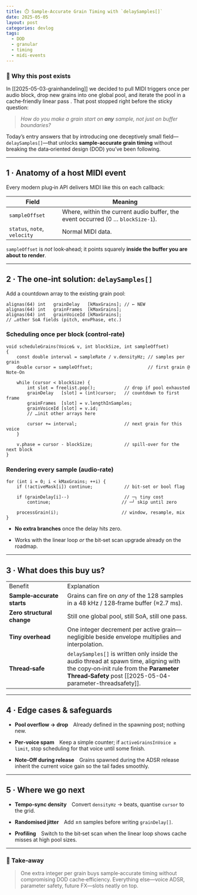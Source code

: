```yaml
---
title: ⏱️ Sample‑Accurate Grain Timing with `delaySamples[]`
date: 2025-05-05
layout: post
categories: devlog
tags:
  - DOD
  - granular
  - timing
  - midi-events
---
```

### 🎯 Why this post exists

In [[2025-05-03-grainhandeling]] we decided to pull MIDI triggers once per audio block, drop new grains into one global pool, and iterate the pool in a cache‑friendly linear pass . That post stopped right before the sticky question:

> _How do you make a grain start on_ ****_any_**** _sample, not just on buffer boundaries?_

Today’s entry answers that by introducing one deceptively small field—`delaySamples[]`—that unlocks **sample‑accurate grain timing** without breaking the data‑oriented design (DOD) you’ve been following.

---

## 1 · Anatomy of a host MIDI event

Every modern plug‑in API delivers MIDI like this on each callback:

|Field|Meaning|
|---|---|
|`sampleOffset`|Where, within the current audio buffer, the event occurred (0 … `blockSize‑1`).|
|`status`, `note`, `velocity`|Normal MIDI data.|

`sampleOffset` is _not_ look‑ahead; it points squarely **inside the buffer you are about to render**.

---

## 2 · The one‑int solution: `delaySamples[]`

Add a countdown array to the existing grain pool:

```
alignas(64) int   grainDelay   [kMaxGrains]; // ← NEW
alignas(64) int   grainFrames  [kMaxGrains];
alignas(64) int   grainVoiceId [kMaxGrains];
// …other SoA fields (pitch, envPhase, etc.)
```

### Scheduling once per block (control‑rate)

```
void scheduleGrains(Voice& v, int blockSize, int sampleOffset)
{
    const double interval = sampleRate / v.densityHz; // samples per grain
    double cursor = sampleOffset;                     // first grain @ Note‑On

    while (cursor < blockSize) {
        int slot = freelist.pop();           // drop if pool exhausted
        grainDelay   [slot] = (int)cursor;   // countdown to first frame
        grainFrames  [slot] = v.lengthInSamples;
        grainVoiceId [slot] = v.id;
        // …init other arrays here

        cursor += interval;                  // next grain for this voice
    }

    v.phase = cursor - blockSize;            // spill‑over for the next block
}
```

### Rendering every sample (audio‑rate)

```
for (int i = 0; i < kMaxGrains; ++i) {
    if (!activeMask[i]) continue;            // bit‑set or bool flag

    if (grainDelay[i]--)                     // ─┐ tiny cost
        continue;                           // ─┘ skip until zero

    processGrain(i);                        // window, resample, mix
}
```

- **No extra branches** once the delay hits zero.
    
- Works with the linear loop _or_ the bit‑set scan upgrade already on the roadmap.
    

---

## 3 · What does this buy us?

|                            |                                                                                                                                                                                              |
| -------------------------- | -------------------------------------------------------------------------------------------------------------------------------------------------------------------------------------------- |
| Benefit                    | Explanation                                                                                                                                                                                  |
| **Sample‑accurate starts** | Grains can fire on _any_ of the 128 samples in a 48 kHz / 128‑frame buffer (≈2.7 ms).                                                                                                        |
| **Zero structural change** | Still one global pool, still SoA, still one pass.                                                                                                                                            |
| **Tiny overhead**          | One integer decrement per active grain—negligible beside envelope multiplies and interpolation.                                                                                              |
| **Thread‑safe**            | `delaySamples[]` is written only inside the audio thread at spawn time, aligning with the copy‑on‑init rule from the **Parameter Thread‑Safety** post [[2025-05-04-parameter-threadsafety]]. |

---

## 4 · Edge cases & safeguards

- **Pool overflow → drop** Already defined in the spawning post; nothing new.
    
- **Per‑voice spam** Keep a simple counter; if `activeGrainsInVoice ≥ limit`, stop scheduling for that voice until some finish.
    
- **Note‑Off during release** Grains spawned during the ADSR release inherit the current voice gain so the tail fades smoothly.
    

---

## 5 · Where we go next

- **Tempo‑sync density** Convert `densityHz` → beats, quantise `cursor` to the grid.
    
- **Randomised jitter** Add ±n samples before writing `grainDelay[]`.
    
- **Profiling** Switch to the bit‑set scan when the linear loop shows cache misses at high pool sizes.
    

---

### 📝 Take‑away

> One extra integer per grain buys sample‑accurate timing without compromising DOD cache‑efficiency. Everything else—voice ADSR, parameter safety, future FX—slots neatly on top.

